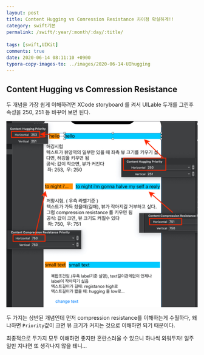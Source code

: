 ```yaml
---
layout: post
title: Content Hugging vs Comression Resistance 차이점 확실하게!!
category: swift기본
permalink: /swift/:year/:month/:day/:title/

tags: [swift,UIKit]
comments: true
date: 2020-06-14 08:11:10 +0900
typora-copy-images-to: ../images/2020-06-14-UIhugging
---
```


## Content Hugging vs Comression Resistance

두 개념을 가장 쉽게 이해하려면 XCode storyboard 를 켜서 UILable 두개를 그린후 속성을 250, 251 등 바꾸어 보면 된다.

![Hugging vs compression resistance](../images/2020-06-14-UIhugging/huggingAbout.png)

두 가지는 상반된 개념인데 먼저 compression resistance를 이해하는게 수월하다, 왜냐하면 `Priority`값이 크면 뷰 크기가 커지는 것으로 이해하면 되기 때문이다.

최종적으로 두가지 모두 이해하면 좋지만 혼란스러울 수 있으니 하나씩 외워두자! 일주일만 지나면 또 생각나지 않을 테니...